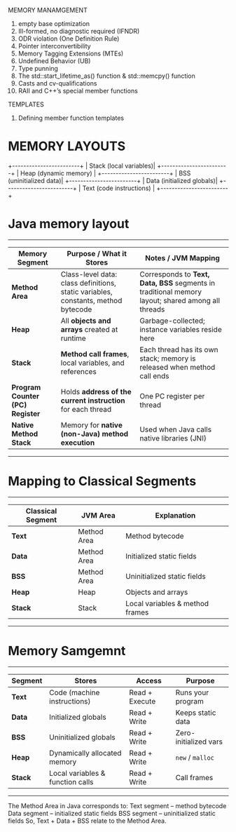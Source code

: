 MEMORY MANAMGEMENT
1. empty base optimization
2. Ill-formed, no diagnostic required (IFNDR)
3. ODR violation (One Definition Rule)
4. Pointer interconvertibility
5. Memory Tagging Extensions (MTEs)
6. Undefined Behavior (UB)
7. Type punning
8. The std::start_lifetime_as<T>() function &  std::memcpy() function
9. Casts and cv-qualifications
10. RAII and C++’s special member functions

TEMPLATES
1. Defining member function templates



# MEMORY LAYOUTS
+------------------------+
| Stack (local variables)|
+------------------------+
| Heap (dynamic memory)  |
+------------------------+
| BSS (uninitialized data)|
+------------------------+
| Data (initialized globals)|
+------------------------+
| Text (code instructions) |
+------------------------+


# Java memory layout
------------------------------------ ----------------------------------------------------------------------------------- -----------------------------------------------------------------------------------------------------
| **Memory Segment**                | **Purpose / What it Stores**                                                      | **Notes / JVM Mapping**                                                                            |
| --------------------------------- | --------------------------------------------------------------------------------- | -------------------------------------------------------------------------------------------------- |
| **Method Area**                   | Class-level data: class definitions, static variables, constants, method bytecode | Corresponds to **Text, Data, BSS** segments in traditional memory layout; shared among all threads |
| **Heap**                          | All **objects and arrays** created at runtime                                     | Garbage-collected; instance variables reside here                                                  |
| **Stack**                         | **Method call frames**, local variables, and references                           | Each thread has its own stack; memory is released when method call ends                            |
| **Program Counter (PC) Register** | Holds **address of the current instruction** for each thread                      | One PC register per thread                                                                         |
| **Native Method Stack**           | Memory for **native (non-Java) method execution**                                 | Used when Java calls native libraries (JNI)                                                        |
------------------------------------ ------------------------------------------------------------------------------------ ----------------------------------------------------------------------------------------------------

# Mapping to Classical Segments
-------------------- -------------- ---------------------------------
| Classical Segment | JVM Area    | Explanation                     |
| ----------------- | ----------- | ------------------------------- |
| **Text**          | Method Area | Method bytecode                 |
| **Data**          | Method Area | Initialized static fields       |
| **BSS**           | Method Area | Uninitialized static fields     |
| **Heap**          | Heap        | Objects and arrays              |
| **Stack**         | Stack       | Local variables & method frames |
-------------------- ------------- ---------------------------------

# Memory Samgemnt
------------ ---------------------------------- ---------------- ------------------------
| Segment   | Stores                           | Access         | Purpose               |
| --------- | -------------------------------- | -------------- | --------------------- |
| **Text**  | Code (machine instructions)      | Read + Execute | Runs your program     |
| **Data**  | Initialized globals              | Read + Write   | Keeps static data     |
| **BSS**   | Uninitialized globals            | Read + Write   | Zero-initialized vars |
| **Heap**  | Dynamically allocated memory     | Read + Write   | `new` / `malloc`      |
| **Stack** | Local variables & function calls | Read + Write   | Call frames           |
------------ ---------------------------------- ---------------- ------------------------


The Method Area in Java corresponds to:
    Text segment – method bytecode
    Data segment – initialized static fields
    BSS segment – uninitialized static fields
So, Text + Data + BSS relate to the Method Area.